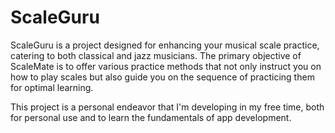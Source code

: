 # ScaleGuru

ScaleGuru is a project designed for enhancing your musical scale practice, catering to both classical and jazz musicians. The primary objective of ScaleMate is to offer various practice methods that not only instruct you on how to play scales but also guide you on the sequence of practicing them for optimal learning.

This project is a personal endeavor that I'm developing in my free time, both for personal use and to learn the fundamentals of app development.

